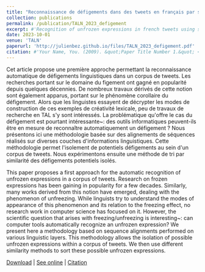 ```yaml
---
title: "Reconnaissance de défigements dans des tweets en français par similarité d'alignements textuels"
collection: publications
permalink: /publication/TALN_2023_defigement
excerpt: #'Recognition of unfrozen expressions in french tweets using similarity measures'
date: 2023-10-01
venue: 'TALN'
paperurl: 'http://julienbez.github.io/files/TALN_2023_defigement.pdf'
citation: #'Your Name, You. (2009). &quot;Paper Title Number 1.&quot; <i>Journal 1</i>. 1(1).'
---
```


Cet article propose une première approche permettant la reconnaissance automatique de défigements linguistiques dans un corpus de tweets. Les recherches portant sur le domaine du figement ont gagné en popularité depuis quelques décennies. De nombreux travaux dérivés de cette notion sont également apparus, portant sur le phénomène corollaire du défigement. Alors que les linguistes essayent de décrypter les modes de construction de ces exemples de créativité lexicale, peu de travaux de recherche en TAL s'y sont intéressés. La problématique qu'offre le cas du défigement est pourtant intéressante~: des outils informatiques peuvent-ils être en mesure de reconnaître automatiquement un défigement ? Nous présentons ici une méthodologie basée sur des alignements de séquences réalisés sur diverses couches d'informations linguistiques. Cette méthodologie permet l'isolement de potentiels défigements au sein d'un corpus de tweets. Nous expérimentons ensuite une méthode de tri par similarité des défigements potentiels isolés.

This paper proposes a first approach for the automatic recognition of unfrozen expressions in a corpus of tweets. Research on frozen expressions has been gaining in popularity for a few decades. Similarly, many works derived from this notion have emerged, dealing with the phenomenon of unfreezing. While linguists try to understand the modes of appearance of this phenomenon and its relation to the freezing effect, no research work in computer science has focused on it. However, the scientific question that arises with freezing/unfreezing is interesting~: can computer tools automatically recognize an unfrozen expression? We present here a methodology based on sequence alignments performed on various linguistic layers. This methodology allows the isolation of possible unfrozen expressions within a corpus of tweets. We then use different similarity methods to sort these possible unfrozen expressions.

[Download](http://julienbez.github.io/files/TALN_2023_defigement.pdf) | [See online]() | [Citation]()
